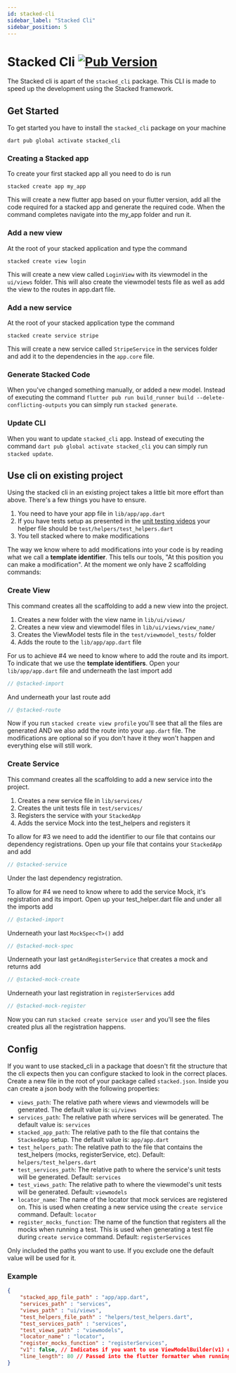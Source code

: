 ```yaml
---
id: stacked-cli
sidebar_label: "Stacked Cli"
sidebar_position: 5
---
```


# Stacked Cli [![Pub Version](https://img.shields.io/pub/v/stacked_cli)](https://pub.dev/packages/stacked_cli)

The Stacked cli is apart of the `stacked_cli` package. This CLI is made to speed up the development using the Stacked framework.

## Get Started

To get started you have to install the `stacked_cli` package on your machine

```shell
dart pub global activate stacked_cli
```

### Creating a Stacked app

To create your first stacked app all you need to do is run

```shell
stacked create app my_app
```

This will create a new flutter app based on your flutter version, add all the code required for a stacked app and generate the required code. When the command completes navigate into the my_app folder and run it. 

### Add a new view

At the root of your stacked application and type the command 

```shell
stacked create view login
```

This will create a new view called `LoginView` with its viewmodel in the `ui/views` folder. This will also create the viewmodel tests file as well as add the view to the routes in app.dart file. 

### Add a new service

At the root of your stacked application type the command

```shell
stacked create service stripe
```

This will create a new service called `StripeService` in the services folder and add it to the dependencies in the `app.core` file. 

### Generate Stacked Code

When you've changed something manually, or added a new model. Instead of executing the command `flutter pub run build_runner build --delete-conflicting-outputs` you can simply run `stacked generate`.

### Update CLI

When you want to update `stacked_cli` app. Instead of executing the command `dart pub global activate stacked_cli` you can simply run `stacked update`.

## Use cli on existing project

Using the stacked cli in an existing project takes a little bit more effort than above. There's a few things you have to ensure.

1. You need to have your app file in `lib/app/app.dart`
2. If you have tests setup as presented in the [unit testing videos](https://youtu.be/5BFlo9k3KNU) your helper file should be `test/helpers/test_helpers.dart`
3. You tell stacked where to make modifications

The way we know where to add modifications into your code is by reading what we call a **template identifier**. This tells our tools, "At this position you can make a modification". At the moment we only have 2 scaffolding commands:

### Create View

This command creates all the scaffolding to add a new view into the project. 

1. Creates a new folder with the view name in `lib/ui/views/`
2. Creates a new view and viewmodel files in `lib/ui/views/view_name/`
3. Creates the ViewModel tests file in the `test/viewmodel_tests/` folder
4. Adds the route to the `lib/app/app.dart` file

For us to achieve #4 we need to know where to add the route and its import. To indicate that we use the **template identifiers**. Open your `lib/app/app.dart` file and underneath the last import add

```dart
// @stacked-import
```

And underneath your last route add

```dart
// @stacked-route
```

Now if you run `stacked create view profile` you'll see that all the files are generated AND we also add the route into your `app.dart` file. The modifications are optional so if you don't have it they won't happen and everything else will still work. 

### Create Service

This command creates all the scaffolding to add a new service into the project.

1. Creates a new service file in `lib/services/`
2. Creates the unit tests file in `test/services/`
3. Registers the service with your `StackedApp`
4. Adds the service Mock into the test_helpers and registers it

To allow for #3 we need to add the identifier to our file that contains our dependency registrations. Open up your file that contains your `StackedApp` and add 

```dart
// @stacked-service
```

Under the last dependency registration.

To allow for #4 we need to know where to add the service Mock, it's registration and its import. Open up your test_helper.dart file and under all the imports add 

```dart
// @stacked-import
```

Underneath your last `MockSpec<T>()` add

```dart
// @stacked-mock-spec
```

Underneath your last `getAndRegisterService` that creates a mock and returns add

```dart
// @stacked-mock-create
```

Underneath your last registration in `registerServices` add 

```dart
// @stacked-mock-register
```

Now you can run `stacked create service user` and you'll see the files created plus all the registration happens.

## Config

If you want to use stacked_cli in a package that doesn't fit the structure that the cli expects then you can configure stacked to look in the correct places. Create a new file in the root of your package called `stacked.json`. Inside you can create a json body with the following properties:

- `views_path`: The relative path where views and viewmodels will be generated. The default value is: `ui/views`
- `services_path`: The relative path where services will be generated. The default value is: `services`
- `stacked_app_path`: The relative path to the file that contains the `StackedApp` setup. The default value is: `app/app.dart`
- `test_helpers_path`: The relative path to the file that contains the test_helpers (mocks, registerService, etc). Default: `helpers/test_helpers.dart`
- `test_services_path`: The relative path to where the service's unit tests will be generated. Default: `services`
- `test_views_path`: The relative path to where the viewmodel's unit tests will be generated. Default: `viewmodels`
- `locator_name`: The name of the locator that mock services are registered on. This is used when creating a new service using the `create service` command. Default: `locator`
- `register_mocks_function`: The name of the function that registers all the mocks when running a test. This is used when generating a test file during `create service` command. Default: `registerServices`

Only included the paths you want to use. If you exclude one the default value will be used for it. 

### Example

```json
{
    "stacked_app_file_path" : "app/app.dart",
    "services_path" : "services",
    "views_path" : "ui/views",
    "test_helpers_file_path" : "helpers/test_helpers.dart",
    "test_services_path" : "services",
    "test_views_path" : "viewmodels",
    "locator_name" : "locator",
    "register_mocks_function" : "registerServices",
    "v1": false, // Indicates if you want to use ViewModelBuilder(v1) or the the new StackedView (v2)
    "line_length": 80 // Passed into the flutter formatter when running cli commands
}
```
